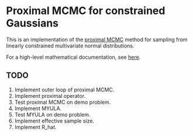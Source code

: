 Proximal MCMC for constrained Gaussians
=======================================

This is an implementation of the [proximal MCMC](https://arxiv.org/abs/1612.07471) method for sampling from linearly constrained
multivariate normal distributions.

For a high-level mathematical documentation, see [here]().


TODO
----

1. Implement outer loop of proximal MCMC.
2. Implement proximal operator.
3. Test proximal MCMC on demo problem.
4. Implement MYULA.
5. Test MYULA on demo problem.
6. Implement effective sample size.
7. Implement R_hat.